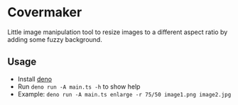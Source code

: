 # Covermaker

Little image manipulation tool to resize images to a different aspect ratio by adding some fuzzy background.

## Usage

- Install [deno](https://docs.deno.com/runtime/manual/getting_started/installation)
- Run `deno run -A main.ts -h` to show help
- Example: `deno run -A main.ts enlarge -r 75/50 image1.png image2.jpg`